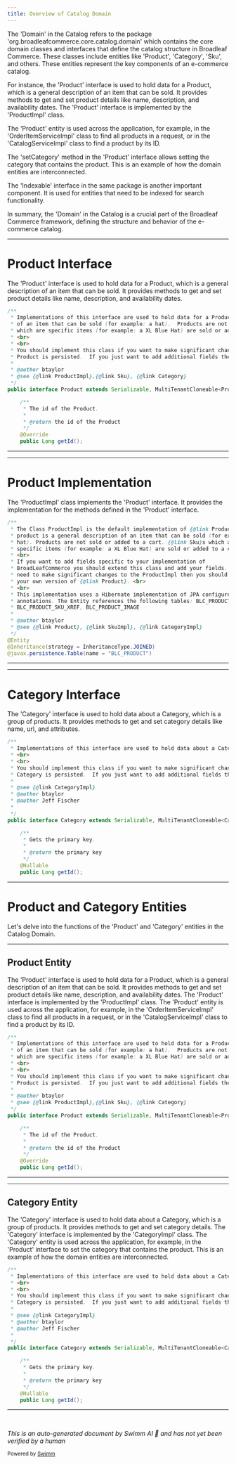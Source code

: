```yaml
---
title: Overview of Catalog Domain
---
```

The 'Domain' in the Catalog refers to the package 'org.broadleafcommerce.core.catalog.domain' which contains the core domain classes and interfaces that define the catalog structure in Broadleaf Commerce. These classes include entities like 'Product', 'Category', 'Sku', and others. These entities represent the key components of an e-commerce catalog.

For instance, the 'Product' interface is used to hold data for a Product, which is a general description of an item that can be sold. It provides methods to get and set product details like name, description, and availability dates. The 'Product' interface is implemented by the 'ProductImpl' class.

The 'Product' entity is used across the application, for example, in the 'OrderItemServiceImpl' class to find all products in a request, or in the 'CatalogServiceImpl' class to find a product by its ID.

The 'setCategory' method in the 'Product' interface allows setting the category that contains the product. This is an example of how the domain entities are interconnected.

The 'Indexable' interface in the same package is another important component. It is used for entities that need to be indexed for search functionality.

In summary, the 'Domain' in the Catalog is a crucial part of the Broadleaf Commerce framework, defining the structure and behavior of the e-commerce catalog.

<SwmSnippet path="/core/broadleaf-framework/src/main/java/org/broadleafcommerce/core/catalog/domain/Product.java" line="35">

---

# Product Interface

The 'Product' interface is used to hold data for a Product, which is a general description of an item that can be sold. It provides methods to get and set product details like name, description, and availability dates.

```java
/**
 * Implementations of this interface are used to hold data for a Product.  A product is a general description
 * of an item that can be sold (for example: a hat).  Products are not sold or added to a cart.  {@link Sku}s
 * which are specific items (for example: a XL Blue Hat) are sold or added to a cart.
 * <br>
 * <br>
 * You should implement this class if you want to make significant changes to how the
 * Product is persisted.  If you just want to add additional fields then you should extend {@link ProductImpl}.
 *
 * @author btaylor
 * @see {@link ProductImpl},{@link Sku}, {@link Category}
 */
public interface Product extends Serializable, MultiTenantCloneable<Product>, Indexable {

    /**
     * The id of the Product.
     *
     * @return the id of the Product
     */
    @Override
    public Long getId();
```

---

</SwmSnippet>

<SwmSnippet path="/core/broadleaf-framework/src/main/java/org/broadleafcommerce/core/catalog/domain/ProductImpl.java" line="94">

---

# Product Implementation

The 'ProductImpl' class implements the 'Product' interface. It provides the implementation for the methods defined in the 'Product' interface.

```java
/**
 * The Class ProductImpl is the default implementation of {@link Product}. A
 * product is a general description of an item that can be sold (for example: a
 * hat). Products are not sold or added to a cart. {@link Sku}s which are
 * specific items (for example: a XL Blue Hat) are sold or added to a cart. <br>
 * <br>
 * If you want to add fields specific to your implementation of
 * BroadLeafCommerce you should extend this class and add your fields. If you
 * need to make significant changes to the ProductImpl then you should implement
 * your own version of {@link Product}. <br>
 * <br>
 * This implementation uses a Hibernate implementation of JPA configured through
 * annotations. The Entity references the following tables: BLC_PRODUCT,
 * BLC_PRODUCT_SKU_XREF, BLC_PRODUCT_IMAGE
 *
 * @author btaylor
 * @see {@link Product}, {@link SkuImpl}, {@link CategoryImpl}
 */
@Entity
@Inheritance(strategy = InheritanceType.JOINED)
@javax.persistence.Table(name = "BLC_PRODUCT")
```

---

</SwmSnippet>

<SwmSnippet path="/core/broadleaf-framework/src/main/java/org/broadleafcommerce/core/catalog/domain/Category.java" line="36">

---

# Category Interface

The 'Category' interface is used to hold data about a Category, which is a group of products. It provides methods to get and set category details like name, url, and attributes.

```java
/**
 * Implementations of this interface are used to hold data about a Category.  A category is a group of products.
 * <br>
 * <br>
 * You should implement this class if you want to make significant changes to how the
 * Category is persisted.  If you just want to add additional fields then you should extend {@link CategoryImpl}.
 *
 * @see {@link CategoryImpl}
 * @author btaylor
 * @author Jeff Fischer
 * 
 */
public interface Category extends Serializable, MultiTenantCloneable<Category> {

    /**
     * Gets the primary key.
     * 
     * @return the primary key
     */
    @Nullable
    public Long getId();
```

---

</SwmSnippet>

# Product and Category Entities

Let's delve into the functions of the 'Product' and 'Category' entities in the Catalog Domain.

<SwmSnippet path="/core/broadleaf-framework/src/main/java/org/broadleafcommerce/core/catalog/domain/Product.java" line="35">

---

## Product Entity

The 'Product' interface is used to hold data for a Product, which is a general description of an item that can be sold. It provides methods to get and set product details like name, description, and availability dates. The 'Product' interface is implemented by the 'ProductImpl' class. The 'Product' entity is used across the application, for example, in the 'OrderItemServiceImpl' class to find all products in a request, or in the 'CatalogServiceImpl' class to find a product by its ID.

```java
/**
 * Implementations of this interface are used to hold data for a Product.  A product is a general description
 * of an item that can be sold (for example: a hat).  Products are not sold or added to a cart.  {@link Sku}s
 * which are specific items (for example: a XL Blue Hat) are sold or added to a cart.
 * <br>
 * <br>
 * You should implement this class if you want to make significant changes to how the
 * Product is persisted.  If you just want to add additional fields then you should extend {@link ProductImpl}.
 *
 * @author btaylor
 * @see {@link ProductImpl},{@link Sku}, {@link Category}
 */
public interface Product extends Serializable, MultiTenantCloneable<Product>, Indexable {

    /**
     * The id of the Product.
     *
     * @return the id of the Product
     */
    @Override
    public Long getId();
```

---

</SwmSnippet>

<SwmSnippet path="/core/broadleaf-framework/src/main/java/org/broadleafcommerce/core/catalog/domain/Category.java" line="36">

---

## Category Entity

The 'Category' interface is used to hold data about a Category, which is a group of products. It provides methods to get and set category details. The 'Category' interface is implemented by the 'CategoryImpl' class. The 'Category' entity is used across the application, for example, in the 'Product' interface to set the category that contains the product. This is an example of how the domain entities are interconnected.

```java
/**
 * Implementations of this interface are used to hold data about a Category.  A category is a group of products.
 * <br>
 * <br>
 * You should implement this class if you want to make significant changes to how the
 * Category is persisted.  If you just want to add additional fields then you should extend {@link CategoryImpl}.
 *
 * @see {@link CategoryImpl}
 * @author btaylor
 * @author Jeff Fischer
 * 
 */
public interface Category extends Serializable, MultiTenantCloneable<Category> {

    /**
     * Gets the primary key.
     * 
     * @return the primary key
     */
    @Nullable
    public Long getId();
```

---

</SwmSnippet>

&nbsp;

*This is an auto-generated document by Swimm AI 🌊 and has not yet been verified by a human*

<SwmMeta version="3.0.0" repo-id="Z2l0aHViJTNBJTNBQnJvYWRsZWFmQ29tbWVyY2UtZGVtbyUzQSUzQWdpbGFkbmF2b3Q=" repo-name="BroadleafCommerce-demo" doc-type="overview"><sup>Powered by [Swimm](/)</sup></SwmMeta>
